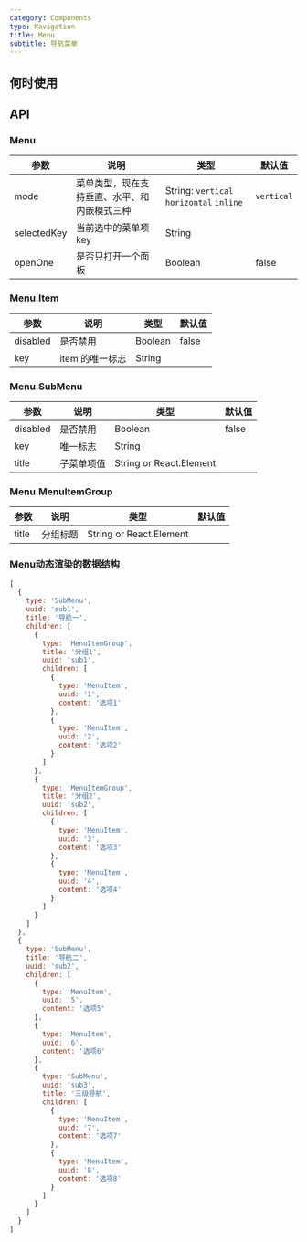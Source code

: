 ```yaml
---
category: Components
type: Navigation
title: Menu
subtitle: 导航菜单
---
```



## 何时使用


## API

### Menu

| 参数     | 说明           | 类型     | 默认值       |
|----------|---------------|----------|--------------|
| mode | 菜单类型，现在支持垂直、水平、和内嵌模式三种 | String: `vertical` `horizontal` `inline` | `vertical` |
| selectedKey | 当前选中的菜单项 key  | String |      |
| openOne | 是否只打开一个面板 | Boolean | false

### Menu.Item

| 参数     | 说明           | 类型     | 默认值       |
|----------|----------------|----------|--------------|
| disabled    | 是否禁用 | Boolean   |  false  |
| key   | item 的唯一标志 |  String |  |

### Menu.SubMenu

| 参数     | 说明           | 类型     | 默认值       |
|----------|----------------|----------|--------------|
| disabled    | 是否禁用 | Boolean   |  false  |
| key | 唯一标志 |  String |  |
| title    | 子菜单项值 | String or React.Element   |    |

### Menu.MenuItemGroup

| 参数     | 说明           | 类型     | 默认值       |
|----------|----------------|----------|--------------|
| title    | 分组标题       | String or React.Element |    |

### Menu动态渲染的数据结构
```jsx
[
  {
    type: 'SubMenu',
    uuid: 'sub1',
    title: '导航一',
    children: [
      {
        type: 'MenuItemGroup',
        title: '分组1',
        uuid: 'sub1',
        children: [
          {
            type: 'MenuItem',
            uuid: '1',
            content: '选项1'
          },
          {
            type: 'MenuItem',
            uuid: '2',
            content: '选项2'
          }
        ]
      },
      {
        type: 'MenuItemGroup',
        title: '分组2',
        uuid: 'sub2',
        children: [
          {
            type: 'MenuItem',
            uuid: '3',
            content: '选项3'
          },
          {
            type: 'MenuItem',
            uuid: '4',
            content: '选项4'
          }
        ]
      }
    ]
  },
  {
    type: 'SubMenu',
    title: '导航二',
    uuid: 'sub2',
    children: [
      {
        type: 'MenuItem',
        uuid: '5',
        content: '选项5'
      },
      {
        type: 'MenuItem',
        uuid: '6',
        content: '选项6'
      },
      {
        type: 'SubMenu',
        uuid: 'sub3',
        title: '三级导航',
        children: [
          {
            type: 'MenuItem',
            uuid: '7',
            content: '选项7'
          },
          {
            type: 'MenuItem',
            uuid: '8',
            content: '选项8'
          }
        ]
      }
    ]
  }
]
```